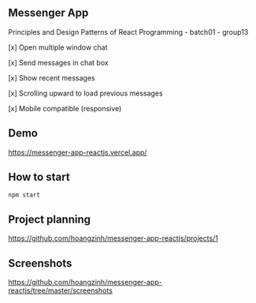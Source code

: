 ## Messenger App

Principles and Design Patterns of React Programming - batch01 - group13

[x] Open multiple window chat

[x] Send messages in chat box

[x] Show recent messages

[x] Scrolling upward to load previous messages

[x] Mobile compatible (responsive)

## Demo

https://messenger-app-reactjs.vercel.app/

## How to start

```
npm start
```

## Project planning

https://github.com/hoangzinh/messenger-app-reactjs/projects/1

## Screenshots

https://github.com/hoangzinh/messenger-app-reactjs/tree/master/screenshots
